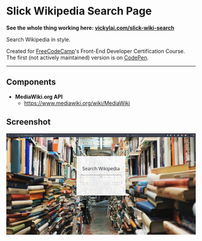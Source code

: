# Slick Wikipedia Search Page

**See the whole thing working here: [vickylai.com/slick-wiki-search](https://vickylai.com/slick-wiki-search/)**

Search Wikipedia in style.

Created for [FreeCodeCamp](https://www.freecodecamp.com/vickylaixy)'s Front-End Developer Certification Course. The first (not actively maintained) version is on [CodePen](http://codepen.io/vickylaixy/pen/xdGRjp).

***

## Components  
* __MediaWiki.org API__
  * https://www.mediawiki.org/wiki/MediaWiki

## Screenshot

![Search me!](/screenshot.png)

